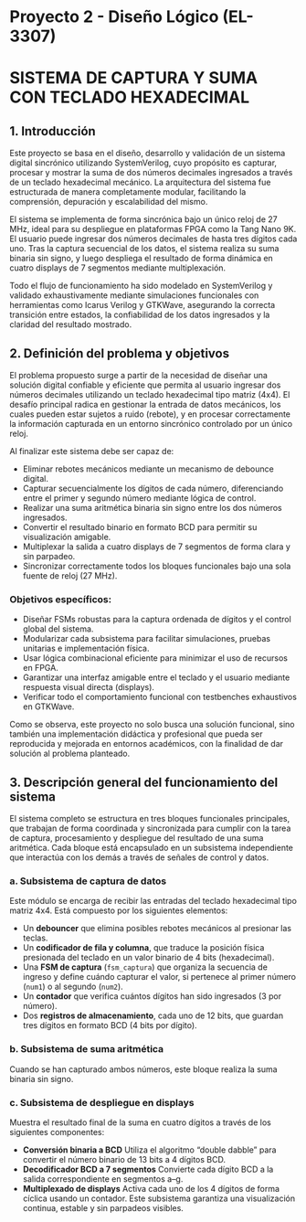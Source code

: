 # **Proyecto 2 - Diseño Lógico (EL-3307)**
# **SISTEMA DE CAPTURA Y SUMA CON TECLADO HEXADECIMAL**

## **1. Introducción**

Este proyecto se basa en el diseño, desarrollo y validación de un sistema digital sincrónico utilizando SystemVerilog, cuyo propósito es capturar, procesar y mostrar la suma de dos números decimales ingresados a través de un teclado hexadecimal mecánico. La arquitectura del sistema fue estructurada de manera completamente modular, facilitando la comprensión, depuración y escalabilidad del mismo.

El sistema se implementa de forma sincrónica bajo un único reloj de 27 MHz, ideal para su despliegue en plataformas FPGA como la Tang Nano 9K. El usuario puede ingresar dos números decimales de hasta tres dígitos cada uno. Tras la captura secuencial de los datos, el sistema realiza su suma binaria sin signo, y luego despliega el resultado de forma dinámica en cuatro displays de 7 segmentos mediante multiplexación.

Todo el flujo de funcionamiento ha sido modelado en SystemVerilog y validado exhaustivamente mediante simulaciones funcionales con herramientas como Icarus Verilog y GTKWave, asegurando la correcta transición entre estados, la confiabilidad de los datos ingresados y la claridad del resultado mostrado.


## **2. Definición del problema y objetivos**

El problema propuesto surge a partir de la necesidad de diseñar una solución digital confiable y eficiente que permita al usuario ingresar dos números decimales utilizando un teclado hexadecimal tipo matriz (4x4). El desafío principal radica en gestionar la entrada de datos mecánicos, los cuales pueden estar sujetos a ruido (rebote), y en procesar correctamente la información capturada en un entorno sincrónico controlado por un único reloj.

Al finalizar este sistema debe ser capaz de:
- Eliminar rebotes mecánicos mediante un mecanismo de debounce digital.
- Capturar secuencialmente los dígitos de cada número, diferenciando entre el primer y segundo número mediante lógica de control.
- Realizar una suma aritmética binaria sin signo entre los dos números ingresados.
- Convertir el resultado binario en formato BCD para permitir su visualización amigable.
- Multiplexar la salida a cuatro displays de 7 segmentos de forma clara y sin parpadeo.
- Sincronizar correctamente todos los bloques funcionales bajo una sola fuente de reloj (27 MHz).

### **Objetivos específicos:**
- Diseñar FSMs robustas para la captura ordenada de dígitos y el control global del sistema.
- Modularizar cada subsistema para facilitar simulaciones, pruebas unitarias e implementación física.
- Usar lógica combinacional eficiente para minimizar el uso de recursos en FPGA.
- Garantizar una interfaz amigable entre el teclado y el usuario mediante respuesta visual directa (displays).
- Verificar todo el comportamiento funcional con testbenches exhaustivos en GTKWave.

Como se observa, este proyecto no solo busca una solución funcional, sino también una implementación didáctica y profesional que pueda ser reproducida y mejorada en entornos académicos, con la finalidad de dar solución al problema planteado.

## **3. Descripción general del funcionamiento del sistema**

El sistema completo se estructura en tres bloques funcionales principales, que trabajan de forma coordinada y sincronizada para cumplir con la tarea de captura, procesamiento y despliegue del resultado de una suma aritmética. Cada bloque está encapsulado en un subsistema independiente que interactúa con los demás a través de señales de control y datos.

### **a. Subsistema de captura de datos**
Este módulo se encarga de recibir las entradas del teclado hexadecimal tipo matriz 4x4. Está compuesto por los siguientes elementos: 

- Un **debouncer** que elimina posibles rebotes mecánicos al presionar las teclas.  
- Un **codificador de fila y columna**, que traduce la posición física presionada del teclado en un valor binario de 4 bits (hexadecimal).
- Una **FSM de captura** (`fsm_captura`) que organiza la secuencia de ingreso y define cuándo capturar el valor, si pertenece al primer número (`num1`) o al segundo (`num2`).
- Un **contador** que verifica cuántos dígitos han sido ingresados (3 por número).
- Dos **registros de almacenamiento**, cada uno de 12 bits, que guardan tres dígitos en formato BCD (4 bits por dígito).

### **b. Subsistema de suma aritmética**
Cuando se han capturado ambos números, este bloque realiza la suma binaria sin signo.

### **c. Subsistema de despliegue en displays**
Muestra el resultado final de la suma en cuatro dígitos a través de los siguientes componentes:
- **Conversión binaria a BCD** Utiliza el algoritmo “double dabble” para convertir el número binario de 13 bits a 4 dígitos BCD.
- **Decodificador BCD a 7 segmentos** Convierte cada dígito BCD a la salida correspondiente en segmentos a–g.
- **Multiplexado de displays** Activa cada uno de los 4 dígitos de forma cíclica usando un contador.
Este subsistema garantiza una visualización continua, estable y sin parpadeos visibles.









